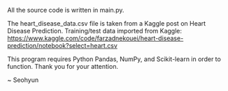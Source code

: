 All the source code is written in main.py.

The heart_disease_data.csv file is taken from a Kaggle post on Heart Disease Prediction.
Training/test data imported from Kaggle:
https://www.kaggle.com/code/farzadnekouei/heart-disease-prediction/notebook?select=heart.csv

This program requires Python Pandas, NumPy, and Scikit-learn in order to function.
Thank you for your attention.

~ Seohyun
